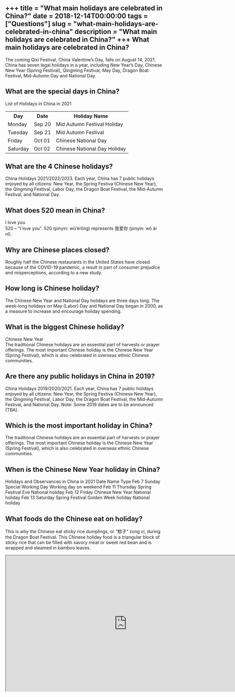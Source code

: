+++
title = "What main holidays are celebrated in China?"
date = 2018-12-14T00:00:00
tags = ["Questions"]
slug = "what-main-holidays-are-celebrated-in-china"
description = "What main holidays are celebrated in China?"
+++
What main holidays are celebrated in China?
-------------------------------------------

The coming Qixi Festival, China Valentine’s Day, falls on August 14, 2021. China has seven legal holidays in a year, including New Year’s Day, Chinese New Year (Spring Festival), Qingming Festival, May Day, Dragon Boat Festival, Mid-Autumn Day and National Day.

What are the special days in China?
-----------------------------------

List of Holidays in China in 2021

<table><tr><th>Day</th><th>Date</th><th>Holiday Name</th></tr><tr><td>Monday</td><td>Sep 20</td><td>Mid Autumn Festival Holiday</td></tr><tr><td>Tuesday</td><td>Sep 21</td><td>Mid Autumn Festival</td></tr><tr><td>Friday</td><td>Oct 01</td><td>Chinese National Day</td></tr><tr><td>Saturday</td><td>Oct 02</td><td>Chinese National Day Holiday</td></tr></table>

What are the 4 Chinese holidays?
--------------------------------

China Holidays 2021/2022/2023. Each year, China has 7 public holidays enjoyed by all citizens: New Year, the Spring Festiva (Chinese New Year), the Qingming Festival, Labor Day, the Dragon Boat Festival, the Mid-Autumn Festival, and National Day.

What does 520 mean in China?
----------------------------

I love you  
520 – “I love you”. 520 (pinyin: wǔ’èrlíng) represents 我爱你 (pinyin: wǒ ài nǐ).

Why are Chinese places closed?
------------------------------

Roughly half the Chinese restaurants in the United States have closed because of the COVID-19 pandemic, a result in part of consumer prejudice and misperceptions, according to a new study.

How long is Chinese holiday?
----------------------------

The Chinese New Year and National Day holidays are three days long. The week-long holidays on May (Labor) Day and National Day began in 2000, as a measure to increase and encourage holiday spending.

What is the biggest Chinese holiday?
------------------------------------

Chinese New Year  
The traditional Chinese holidays are an essential part of harvests or prayer offerings. The most important Chinese holiday is the Chinese New Year (Spring Festival), which is also celebrated in overseas ethnic Chinese communities.

Are there any public holidays in China in 2019?
-----------------------------------------------

China Holidays 2019/2020/2021. Each year, China has 7 public holidays enjoyed by all citizens: New Year, the Spring Festiva (Chinese New Year), the Qingming Festival, Labor Day, the Dragon Boat Festival, the Mid-Autumn Festival, and National Day. Note: Some 2019 dates are to be announced (TBA).

Which is the most important holiday in China?
---------------------------------------------

The traditional Chinese holidays are an essential part of harvests or prayer offerings. The most important Chinese holiday is the Chinese New Year (Spring Festival), which is also celebrated in overseas ethnic Chinese communities.

When is the Chinese New Year holiday in China?
----------------------------------------------

Holidays and Observances in China in 2021 Date Name Type Feb 7 Sunday Special Working Day Working day on weekend Feb 11 Thursday Spring Festival Eve National holiday Feb 12 Friday Chinese New Year National holiday Feb 13 Saturday Spring Festival Golden Week holiday National holiday

What foods do the Chinese eat on holiday?
-----------------------------------------

This is why the Chinese eat sticky rice dumplings, or “粽子” zong zi, during the Dragon Boat Festival. This Chinese holiday food is a triangular block of sticky rice that can be filled with savory meat or sweet red bean and is wrapped and steamed in bamboo leaves.

<iframe allow="accelerometer; autoplay; clipboard-write; encrypted-media; gyroscope; picture-in-picture" allowfullscreen="" class="__youtube_prefs__  epyt-is-override  no-lazyload" data-no-lazy="1" data-origheight="433" data-origwidth="770" data-skipgform_ajax_framebjll="" height="433" id="_ytid_28110" loading="lazy" src="https://www.youtube.com/embed/hwbi5PJ5VOc?enablejsapi=1&autoplay=0&cc_load_policy=0&cc_lang_pref=&iv_load_policy=1&loop=0&modestbranding=0&rel=1&fs=1&playsinline=0&autohide=2&theme=dark&color=red&controls=1&" title="YouTube player" width="770"></iframe>